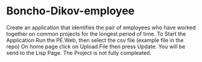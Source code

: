 # Boncho-Dikov-employee
Create an application that identifies the pair of employees who have worked  together on common projects for the longest period of time.
To Start the Application Run the PE.Web, then select the csv file (example file in the repo) On home page click on Upload File then press Update.
You will be send to the Lisp Page. The Project is not fully compleated. 